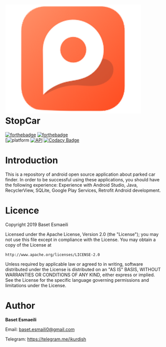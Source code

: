 ![icon](assets/logo.png)
StopCar
==================================
[![forthebadge](https://forthebadge.com/images/badges/built-for-android.svg)](https://forthebadge.com)
[![forthebadge](https://forthebadge.com/images/badges/made-with-java.svg)](https://forthebadge.com)
<br/>
[![platform](https://img.shields.io/badge/Platform-Android-green?style=for-the-badge&logo=android)
[![API](https://img.shields.io/badge/API-16%2B-brightgreen.svg?style=flat-square)](https://android-arsenal.com/api?level=16)
[![Codacy Badge](https://api.codacy.com/project/badge/Grade/d2efcfac24a548dc9e2461393eb59de4)](https://www.codacy.com/manual/BasetEsmaeili/StopCar?utm_source=github.com&amp;utm_medium=referral&amp;utm_content=BasetEsmaeili/StopCar&amp;utm_campaign=Badge_Grade)

# Introduction
This is a repository of android open source application about parked car finder.
In order to be successful using these applications, you should have the following experience:
Experience with Android Studio, Java, RecyclerView, SQLite, Google Play Services, Retrofit  Android development.
# Licence
Copyright 2019 Baset Esmaeili

Licensed under the Apache License, Version 2.0 (the "License"); you may not use this file except in compliance with the License. You may obtain a copy of the License at
```text
http://www.apache.org/licenses/LICENSE-2.0
```
Unless required by applicable law or agreed to in writing, software distributed under the License is distributed on an "AS IS" BASIS, WITHOUT WARRANTIES OR CONDITIONS OF ANY KIND, either express or implied. See the License for the specific language governing permissions and limitations under the License.

# Author

**Baset Esmaeili**

Email: baset.esmaili0@gmail.com

Telegram: https://telegram.me/ikurdish
